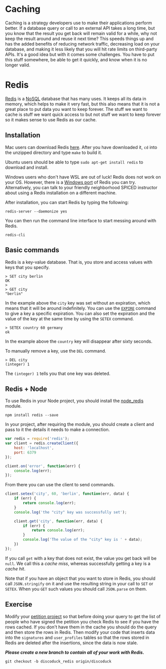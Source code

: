 # Caching

Caching is a strategy developers use to make their applications perform better. If a database query or call to an external API takes a long time, but you know that the result you get back will remain valid for a while, why not keep the result around and reuse it next time? This speeds things up and has the added benefits of reducing network traffic, decreasing load on your database, and making it less likely that you will hit rate limits on third-party APIs. It's a good idea but with it comes some challenges. You have to put this stuff somewhere, be able to get it quickly, and know when it is no longer valid.

# Redis

<a href="http://redis.io">Redis</a> is a <a href="https://en.wikipedia.org/wiki/NoSQL">NoSQL</a> database that has many uses. It keeps all its data in memory, which helps to make it very fast, but this also means that it is not a great place to put data you want to keep forever. The stuff we want to cache is stuff we want quick access to but not stuff we want to keep forever so it makes sense to use Redis as our cache.

## Installation

Mac users can download Redis <a href="http://redis.io/download">here</a>. After you have downloaded it,
`cd` into the unzipped directory and type `make` to build it.

Ubuntu users should be able to type `sudo apt-get install redis` to download and install.

Windows users who don't have WSL are out of luck! Redis does not work on your OS. However, there is a <a href="https://github.com/MSOpenTech/redis">Windows port</a> of Redis you can try. Alternatively, you can talk to your friendly neighborhood SPICED instructor about using a Redis installation on a different machine.

After installation, you can start Redis by typing the following:

```
redis-server --daemonize yes
```

You can then run the command line interface to start messing around with Redis.

```
redis-cli
```

## Basic commands

Redis is a key-value database. That is, you store and access values with keys that you specify.

```
> SET city berlin
OK
>
> GET city
"berlin"
```

In the example above the `city` key was set without an expiration, which means that it will be around indefinitely. You can use the <a href="http://redis.io/commands/expire">`EXPIRE`</a> command to give a key a specific expiration. You can also set the expiration and the value of the key at the same time by using the `SETEX` command.

```
> SETEX country 60 germany
ok
```

In the example above the `country` key will disappear after sixty seconds.

To manually remove a key, use the `DEL` command.

```
> DEL city
(integer) 1
```

The `(integer) 1` tells you that one key was deleted.

## Redis + Node

To use Redis in your Node project, you should install the <a href="https://github.com/NodeRedis/node_redis">node_redis</a> module.

```
npm install redis --save
```

In your project, after requiring the module, you should create a client and pass to it the details it needs to make a connection.

```js
var redis = require('redis');
var client = redis.createClient({
    host: 'localhost',
    port: 6379
});

client.on('error', function(err) {
    console.log(err);
});
```

From there you can use the client to send commands.

```js
client.setex('city', 60, 'berlin', function(err, data) {
    if (err) {
        return console.log(err);
    }
    console.log('the "city" key was successfully set');

    client.get('city', function(err, data) {
        if (err) {
            return console.log(err);
        }
        console.log('The value of the "city" key is ' + data);
    })
});
```

If you call `get` with a key that does not exist, the value you get back will be `null`. We call this a _cache miss_, whereas successfully getting a key is a _cache hit_.

Note that if you have an object that you want to store in Redis, you should call `JSON.stringify` on it and use the resulting string in your call to `SET` or `SETEX`. When you `GET` such values you should call `JSON.parse` on them.

## Exercise

Modify your <a href="../wk7_petition">petition project</a> so that before doing your query to get the list of people who have signed the petition you check Redis to see if you have the rows cached. If you don't have them in the cache you should do the query and then store the rows in Redis. Then modify your code that inserts data into the `signatures` and `user_profiles` tables so that the rows stored in Redis are deleted after the insertions, since the data is now stale.

**_Please create a new branch to contain all of your work with Redis_.**
```
git checkout -b discoduck_redis origin/discoduck 
```
